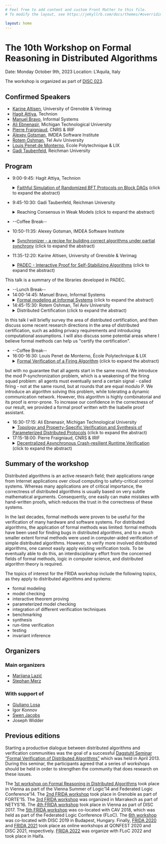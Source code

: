```yaml
---
# Feel free to add content and custom Front Matter to this file.
# To modify the layout, see https://jekyllrb.com/docs/themes/#overriding-theme-defaults

layout: home
---
```


# The 10th Workshop on Formal Reasoning in Distributed Algorithms

Date: Monday October 9th, 2023
Location: L'Aquila, Italy

The workshop is organized as part of [DISC 023](http://www.disc-conference.org).

## Confirmed Speakers

* [Karine Altisen](https://www-verimag.imag.fr/Karine-Altisen-102), University of Grenoble & Verimag
* [Hagit Attiya](https://hagit.net.technion.ac.il/), Technion
* [Manuel Bravo](https://angbrav.github.io/), Informal Systems
* [Ali Ebnenasir](https://www.mtu.edu/cs/department/people/faculty/ebnenasir/), Michigan Technological University
* [Pierre Fraigniaud](https://www.irif.fr/users/pierref/index), CNRS & IRIF
* [Alexey Gotsman](https://software.imdea.org/~gotsman/), IMDEA Software Institute
* [Rotem Oshman](https://www.cs.tau.ac.il/~roshman/), Tel Aviv University
* [Louis Penet de Monterno](https://www.lix.polytechnique.fr/member/443/view), Ecole Polytechnique & LIX
* [Gadi Taubenfeld](https://faculty.runi.ac.il/gadi/), Reichman University

<!--
## Attending via Zoom

For participants who cannot attend the workshop, in particular those affected by the situation in Israel, a [Zoom meeting](https://cnrs.zoom.us/j/93680383610?pwd=MkNhc0FFVzI3elVkSytrWFpYc2RxQT09) will be improvised as a degraded experience.

* Meeting ID: 936 8038 3610
* Passcode: 82DbPE
-->

## Program

* 9:00-9:45: Hagit Attiya, Technion
    <details>
    <summary><a href="static/attiya.pdf">Faithful Simulation of Randomized BFT Protocols on Block DAGs</a> (click to expand the abstract)</summary>
      <br>
      <p>
        Byzantine Fault-Tolerant (BFT) protocols that are based on Directed Acyclic Graphs (DAGs) are attractive due to their many advantages in asynchronous blockchain systems. Many DAG-based BFT protocols rely on randomization, since they are used for agreement and ordering of transaction, which cannot be achieved deterministically in asynchronous systems. Randomization is achieved either through local sources of randomness, or by employing shared objects that provide a common source of randomness, eg, common coins. This paper shows how to simulate DAG-based BFT protocols that use public coins and shared objects, like common coins. Our simulation is faithful in the sense that it precisely preserves the safety and liveness properties of the original BFT protocol, and in particular, their probability distribution.<br>

		Joint work with Constantin Enea and Shafik Nassar
      </p>
    </details>
* 9:45-10:30: Gadi Taubenfeld, Reichman University
    <details>
    <summary>Reaching Consensus in Weak Models (click to expand the abstract)</summary>
      <br>
      <p>
        I will present several results for the consensus and mutual exclusion problems in weak shared memory models (fully anonymous systems and contention-related crash failures) and discuss how formal methods can help us achieve such results.
      </p>
    </details>
* --Coffee Break--
* 10:50-11:35: Alexey Gotsman, IMDEA Software Institute
    <details>
    <summary><a href="static/gotsman.pdf">Synchronizer - a recipe for building correct algorithms under partial synchrony</a> (click to expand the abstract)</summary>
      <br>
      <p>
        Due to the FLP impossibility result, consensus protocols usually guarantee liveness only when the network is synchronous, as formalized by the partial synchrony model. To this end, the protocols are structured into a sequence of views where a dedicated leader drives the protocol towards a decision. However, synchronizing processes in the same view is challenging and can be a source of subtle bugs. I will present a formal abstraction of a synchronizer, which encapsulates the required functionality and thereby simplifies the design of consensus protocols under partial synchrony and their proofs of correctness. Synchronizers can be used in settings with either crashes or Byzantine faults. In the talk I will illustrate their use by showing how to achieve consensus liveness in the presence of crash faults and intermittently connected channels - a setting often occurring in practical cloud deployments.
      </p>
    </details>
* 11:35-12:20: Karine Altisen, University of Grenoble & Verimag
    <details>
    <summary><a href="static/altisen.pdf">PADEC - Interactive Proof for Self-Stabilizing Algorithms</a> (click to expand the abstract)</summary>
      <br>
      <p>
        PADEC is a framework to build certified proofs of self-stabilizing algorithms using the Coq proof assistant. The framework includes the definition of the computational model, tools for time complexity and composition of algorithms, lemmas for common proof patterns and case studies. A constant purpose was to convince the designers that what we formally prove using PADEC is what they expect by using definitions that are (syntactically) as close as possible to their usual definitions.
      </p>
      <p>
This talk is a summary of the libraries developed in PADEC.
      </p>
    </details>
* --Lunch Break--
* 14:00-14:45: Manuel Bravo, Informal Systems
    <details>
    <summary><a href="static/bravo.pdf">Formal modeling at Informal Systems</a> (click to expand the abstract)</summary>
      <br>
      <p>
        In this talk, I will present how we use formal methods at Informal Systems. In particular, I will talk about formal modeling and Quint, a new specification language that combines the robust theoretical basis of the Temporal Logic of Actions (TLA) with state-of-the-art static analysis and development tooling. I will present several examples in which formal modeling proved to be useful in the software development process, and the challenges of using formal methods at Informal Systems.
      </p>
    </details>
* 14:45-15:30: Rotem Oshman, Tel Aviv University
    <details>
    <summary>Distributed Certification (click to expand the abstract)</summary>
      <br>
      <p>
        In distributed certification, our goal is to certify that a network has a certain desired property - e.g., the network is connected, or the internal states of its nodes encode a valid spanning tree of the network. To this end, we store a certificate at each node, and the nodes can then interact with one another in order to decide whether to accept or reject the certificates. Our goal is to minimize the length of the certificates, the number of rounds the nodes spend interacting with one another, and the amount of communication.
In this talk I will briefly survey the area of distributed certification, and then discuss some recent research directions in the area of distributed certification, such as  adding privacy requirements and introducing computational assumptions. I will also discuss some potential areas where I believe formal methods can help us "certify the certification".
      </p>
    </details>
* --Coffee Break--
* 16:00-16:30: Louis Penet de Monterno, École Polytechnique & LIX
    <details>
    <summary><a href="static/penet.pdf">Formal Verification of a Firing Algorithm</a> (click to expand the abstract)</summary>
      <br>
      <p>
        We consider a distributed system that operates with synchronized rounds,
but with no guarantee that all agents start in the same round.
We introduce the mod P-synchronization problem, which is a weakening of the firing squad problem:
all agents must eventually send a certain signal - called firing - not at the same round, but at rounds that are equal modulo P.
We introduce an algorithm solving this problem, while tolerating a dynamic communication network.
However, this algorithm is highly combinatorial and its proof is error-prone.
To increase our confidence in the correctness of our result, we provided a formal proof written with the Isabelle proof assistant.
      </p>
    </details>
* 16:30-17:15: Ali Ebnenasir, Michigan Technological University
    <details>
    <summary><a href="static/ebnenasir.pdf">Topology and Property-Specific Verification and Synthesis of Parameterized Distributed Protocols</a> (click to expand the abstract)</summary>
      <br>
      <p>
        Verification and Synthesis (V&S) of Parameterized Distributed Protocols (PDPs) are undecidable problems, in general. To get around this undecidability result, many methods focus on specific families of protocols and/or devise semi-algorithms for V&S of PDPs with an arbitrary topology and for general safety and liveness properties. Most of such methods create an abstract model and prove its correctness, which implies the correctness of the PDP. However, the construction of abstract models by itself is a tedious task, sometimes due to assuming that the topology of the PDP is arbitrary and the property of interest for verification could be anything. In this talk, I will present a novel topology and property-specific method for V&S of PDPs, where instead of building abstract models, we identify local characterization of global failures (e.g., deadlocks and livelocks) in the local state space of template processes. Ideally, if such local characterizations are necessary and sufficient (for the existence of global failures), then detecting them can be done locally. To mitigate the V&S problem further, we focus on identifying such local characterizations in PDPs with elementary topologies (e.g., ring, tree, mesh). I will also discuss the problem of correctness-preserving composition of PDPs with elementary topologies towards synthesizing more complicated topologies. Further, I will show how local characterizations of global deadlocks and livelocks can be useful in V&S of self-stabilizing PDPs.
      </p>
    </details>
* 17:15-18:00: Pierre Fraigniaud, CNRS & IRIF
    <details>
    <summary><a href="static/fraigniaud.pdf">Decentralized Asynchronous Crash-resilient Runtime Verification</a> (click to expand the abstract)</summary>
      <br>
      <p>
        Runtime verification is a lightweight method for monitoring the formal specification of a system during its execution. It has recently been shown that a given state predicate can be monitored consistently by a set of crash-prone asynchronous distributed monitors observing the system, only if each monitor can emit verdicts taken from a large enough finite set. We revisit this impossibility result in the concrete context of linear-time logic (LTL) semantics for runtime verification, that is, when the correctness of the system is specified by an LTL formula on its execution traces. First, we show that monitors synthesized based on the 4-valued semantics of LTL (RV-LTL) may result in inconsistent distributed monitoring, even for some simple LTL formulas. More generally, given any LTL formula φ, we relate the number of different verdicts required by the monitors for consistently monitoring φ, with a specific structural characteristic of φ called its alternation number. Specifically, we show that, for every k≥0, there is an LTL formula φ with alternation number k that cannot be verified at runtime by distributed monitors emitting verdicts from a set of cardinality smaller than k+1. On the positive side, we define a family of logics, called distributed LTL (abbreviated as DLTL), parameterized by k≥0, which refines RV-LTL by incorporating 2k+4 truth values. Our main contribution is to show that, for every k≥0, every LTL formula φ with alternation number k can be consistently monitored by distributed monitors, each running an automaton based on a (k+4)-valued logic taken from the DLTL family.
      </p>
    </details>

## Summary of the workshop

Distributed algorithms is an active research field; their applications range
from Internet applications over cloud computing to safety-critical control
systems. Whereas many applications are of critical importance, the correctness
of distributed algorithms is usually based on very subtle mathematical
arguments. Consequently, one easily can make mistakes with hand-written proofs,
which reduces the trust in the correctness of these systems.

In the last decades, formal methods were proven to be useful for the
verification of many hardware and software systems. For distributed algorithms,
the application of formal methods was limited: formal methods have been used
for finding bugs in distributed algorithms, and to a much smaller extent formal
methods were used in computer-aided verification of simple distributed
algorithms. However, to verify more involved distributed algorithms, one cannot
easily apply existing verification tools. To be eventually able to do this, an
interdisciplinary effort from the concerned fields of formal methods, logic in
computer science, and distributed algorithm theory is required.

The topics of interest for the FRIDA workshop include the following topics, as
they apply to distributed algorithms and systems:

* formal modeling
* model checking
* interactive theorem proving
* parameterized model checking
* integration of different verification techniques
* benchmarking
* synthesis
* run-time verification
* testing
* invariant inference

## Organizers

### Main organizers
* [Marijana Lazić](https://www.cs.cit.tum.de/tcs/personen/marijana-lazic/#c26286)
* [Stephan Merz](https://members.loria.fr/Stephan.Merz/)

### With support of
* [Giuliano Losa](https://www.losa.fr/)
* Igor Konnov
* [Swen Jacobs](https://cispa.de/en/people/swen.jacobs)
* Joseph Widder

## Previous editions

Starting a productive dialogue between distributed algorithms and verification
communities was the goal of a successful [Dagstuhl Seminar “Formal Verification
of Distributed Algorithms”](https://www.dagstuhl.de/en/program/calendar/semhp/?semnr=13141)
which was held in April 2013. During this seminar,
the participants agreed that a series of workshops should be held in order to
strengthen the community that does research on these issues.

The [1st workshop on Formal Reasoning in Distributed
Algorithms](https://easychair.org/smart-program/VSL2014/FRIDA-index.html) took
place in Vienna as part of the Vienna Summer of Logic’14 and Federated Logic
Conference’14. The [2nd FRIDA
workshop](http://discotec2015.inria.fr/workshops/frida-2015/) took place in
Grenoble as part of FORTE’15. The [3rd FRIDA
workshop](https://forsyte.at/events/frida2016/) was organized in Marrakech as
part of NETYS’16. The [4th FRIDA
workshop](https://forsyte.at/events/frida2017/) took place in Vienna as part of
DISC 2017. The [5th FRIDA workshop](https://forsyte.at/events/frida2018/) was
co-located with CAV 2018, which was held as part of the Federated Logic
Conference (FLoC). The [6th
workshop](https://team.inria.fr/veridis/events/frida2019/) was co-located with
DISC 2019 in Budapest, Hungary. Finally, [FRIDA 2020](https://frida2020.galois.com/) and [FRIDA 2021](https://frida-2021.github.io) took place as online workshops at QONFEST 2020 and DISC 2021, respectively.
[FRIDA 2022](https://frida-2022.github.io) was organize with FLoC 2022 and took place in Haifa.
